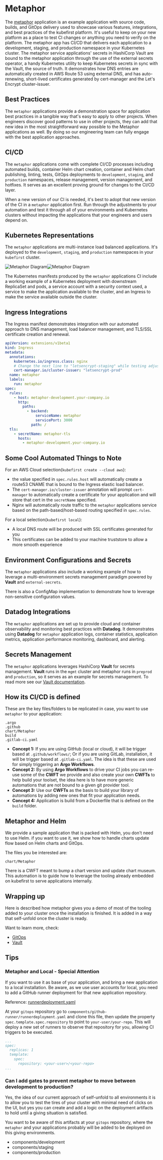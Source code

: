 # Metaphor

The [metaphor](https://github.com/kubefirst/gitops-template/tree/main/metaphor) application is an example application with source code, builds, and GitOps delivery used to showcase various features, integrations, and best practices of the kubefirst platform. It's useful to keep on your new platform as a place to test CI changes or anything you need to verify on the platform. The metaphor app has CI/CD that delivers each application to a development, staging, and production namespace in your Kubernetes cluster. The metaphor service applications' secrets in HashiCorp Vault are bound to the metaphor application through the use of the external secrets operator, a handy Kubernetes utility to keep Kubernetes secrets in sync with the Vault, the source of truth. It demonstrates how DNS entries are automatically created in AWS Route 53 using external DNS, and has auto-renewing, short-lived certificates generated by cert-manager and the Let's Encrypt cluster-issuer.

## Best Practices

The `metaphor` applications provide a demonstration space for application best practices in a tangible way that's easy to apply to other projects. When engineers discover good patterns to use in other projects, they can add that new idea in the most straightforward way possible to the Metaphor applications as well. By doing so our engineering team can fully engage with the best application approaches.

## CI/CD

The `metaphor` applications come with complete CI/CD processes including automated builds, container Helm chart creation, container and Helm chart publishing, linting, tests, GitOps deployments to `development`, `staging`, and `production` namespaces, release management, version management, and hotfixes. It serves as an excellent proving ground for changes to the CI/CD layer.

When a new version of our CI is needed, it's best to adopt that new version of the CI in a `metaphor` application first. Run through the adjustments to your automation and test it through all of your environments and Kubernetes clusters without impacting the applications that your engineers and users depend on.

## Kubernetes Representations

The `metaphor` applications are multi-instance load balanced applications. It's deployed to the `development`, `staging`, and `production` namespaces in your `kubefirst` cluster.

![Metaphor Diagram](../img/metaphor/metaphor-diagram-light.png#light-mode)![Metaphor Diagram](../img/metaphor/metaphor-diagram-dark.png#dark-mode)

The Kubernetes manifests produced by the `metaphor` applications CI include a working example of a Kubernetes deployment with downstream ReplicaSet and pods, a service account with a security context used, a service to make the application available to the cluster, and an Ingress to make the service available outside the cluster.

## Ingress Integrations

The Ingress manifest demonstrates integration with our automated approach to DNS management, load balancer management, and TLS/SSL certificate creation and renewal.

``` yaml
apiVersion: extensions/v1beta1
kind: Ingress
metadata:
  annotations:
    kubernetes.io/ingress.class: nginx
    # Change the next line to "letsencrypt-staging" while testing adjustments, change to "letsencrypt-prod" after confirming LE certificate was issued
    cert-manager.io/cluster-issuer: "letsencrypt-prod"
  name: metaphor
  labels:
    run: metaphor
spec:
  rules:
    - host: metaphor-development.your-company.io
      http:
        paths:
          - backend:
              serviceName: metaphor
              servicePort: 3000
            path: /
  tls:
    - secretName: metaphor-tls
      hosts:
        - metaphor-development.your-company.io
```

## Some Cool Automated Things to Note

For an AWS Cloud selection(`kubefirst create --cloud aws`):

- the value specified in `spec.rules.host` will automatically create a route53 CNAME that is bound to the Ingress elastic load balancer.
- The `cert-manager.io/cluster-issuer` annotation will prompt `cert-manager` to automatically create a certificate for your application and will store that cert in the `secretName` specified.
- Nginx will automatically route traffic to the `metaphor` applications service based on the path-based/host-based routing specified in `spec.rules`.

For a local selection(`kubefirst local`):

- A local DNS route will be produced with SSL certificates generated for you
- This certificates can be added to your machine truststore to allow a more smooth experience

## Environment Configurations and Secrets

The `metaphor` applications also include a working example of how to leverage a multi-environment secrets management paradigm powered by **Vault** and `external-secrets`.

There is also a ConfigMap implementation to demonstrate how to leverage non-sensitive configuration values.

## Datadog Integrations

The `metaphor` applications are set up to provide cloud and container observability and monitoring best practices with **Datadog**. It demonstrates using **Datadog** for `metaphor` application logs, container statistics, application metrics, application performance monitoring, dashboard, and alerting.

## Secrets Management

The `metaphor` applications leverages HashiCorp **Vault** for secrets management. **Vault** runs in the `mgmt` cluster and metaphor runs in `preprod` and `production`, so it serves as an example for secrets management. To read more see our [Vault documentation](./vault.md).

## How its CI/CD is defined

These are the key files/folders to be replicated in case, you want to use `metaphor` to your application:

```shell
.argo
.github
chart/Metaphor
build
.gitlab-ci.yaml
```

- **Concept 1:** If you are using GitHub (local or cloud), it will be trigger based at `.github/workflows/`; Or if you are using GitLab, installation, it will be trigger based at `.gitlab-ci.yaml`. The idea is that these are used for simply triggering an **Argo Workflows**.
- **Concept 2:** By using **Argo Workflows** to drive your CI jobs you can re-use some of the **CWFT** we provide and also create your own **CWFTs** to help build your toolset, the idea here is to have more generic automations that are not bound to a given git provider tool.
- **Concept 3:** Use our **CWFTs** as the basis to build your library of automations by adding new ones that fit your application needs.
- **Concept 4:** Application is build from a Dockerfile that is defined on the `build` folder.

## Metaphor and Helm

We provide a sample application that is packed with Helm, you don't need to use Helm. if you want to use it, we show how to handle charts update flow based on Helm charts and GitOps.

The files you be interested are:

```shell
chart/Metaphor
```

There is a CWFT meant to bump a chart version and update chart museum. This automation is to guide how to leverage the tooling already embedded on kubefirst to serve applications internally.

## Wrapping up

Here is described how metaphor gives you a demo of most of the tooling added to your cluster once the installation is finished. It is added in a way that self-unfold once the cluster is ready.

Want to learn more, check:

- [GitOps](./gitops.md)
- [Vault](./vault.md)

## Tips

### Metaphor and Local - Special Attention

If you want to use it as base of your application, and bring a new application to a local installation. Be aware, as we use user accounts for local, you need to add a GitHub runner deployment for that new application repository.

Reference: [runnerdeployment.yaml](https://github.com/kubefirst/gitops-template/blob/main/k3d-github/cluster-types/mgmt/components/github-runner/runnerdeployment.yaml)

At your `gitops` repository go to `components/github-runner/runnerdeployment.yaml` and clone this file, then update the property `spec.template.spec.repository` to point to `your-user/your-repo`. This will deploy a new set of runners to observe that repository for you, allowing CI triggers to be executed.

```yaml
...
spec:
  replicas: 1
  template:
    spec:
      repository: <your-user>/<your-repo>
...
```

### Can I add gates to prevent metaphor to move between development to production?

Yes, the idea of our current approach of self-unfold to all environments it is to allow you to test the tires of your cluster with minimal need of clicks on the UI, but yes you can create and add a logic on the deployment artifacts to hold until a giving situation is satisfied.

You want to be aware of this artifacts at your `gitops` repository, where the `metaphor` and your applications probably will be added to be deployed on this giving environments.

- components/development
- components/staging
- components/production
